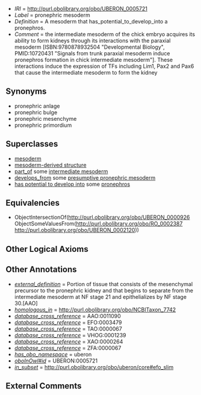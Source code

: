  * *IRI* = http://purl.obolibrary.org/obo/UBERON_0005721
 * *Label* = pronephric mesoderm
 * *Definition* = A mesoderm that has_potential_to_develop_into a pronephros.
 * *Comment* = the intermediate mesoderm of the chick embryo acquires its ability to form kidneys through its interactions with the paraxial mesoderm [ISBN:9780878932504 "Developmental Biology", PMID:10720431 "Signals from trunk paraxial mesoderm induce pronephros formation in chick intermediate mesoderm"]. These interactions induce the expression of TFs including Lim1, Pax2 and Pax6 that cause the intermediate mesoderm to form the kidney

## Synonyms

 * pronephric anlage
 * pronephric bulge
 * pronephric mesenchyme
 * pronephric primordium

## Superclasses

 * [mesoderm](../../UBERON/26/UBERON_0000926.md)
 * [mesoderm-derived structure](../../UBERON/20/UBERON_0004120.md)
 * [part_of](../../BFO/50/BFO_0000050.md) some [intermediate mesoderm](../../UBERON/64/UBERON_0003064.md)
 * [develops_from](../../RO/02/RO_0002202.md) some [presumptive pronephric mesoderm](../../UBERON/97/UBERON_0007297.md)
 * [has potential to develop into](../../RO/87/RO_0002387.md) some [pronephros](../../UBERON/20/UBERON_0002120.md)

## Equivalencies

 * ObjectIntersectionOf(<http://purl.obolibrary.org/obo/UBERON_0000926> ObjectSomeValuesFrom(<http://purl.obolibrary.org/obo/RO_0002387> <http://purl.obolibrary.org/obo/UBERON_0002120>))

## Other Logical Axioms


## Other Annotations

 * *[external_definition](../../UBPROP/01/UBPROP_0000001.md)* = Portion of tissue that consists of the mesenchymal precursor to the pronephric kidney and that begins to separate from the intermediate mesoderm at NF stage 21 and epithelializes by NF stage 30.[AAO]
 * *[homologous_in](../../core#homologous/in/core#homologous_in.md)* = http://purl.obolibrary.org/obo/NCBITaxon_7742
 * *[database_cross_reference](../../ef/oboInOwl#hasDbXref.md)* = AAO:0011090
 * *[database_cross_reference](../../ef/oboInOwl#hasDbXref.md)* = EFO:0003479
 * *[database_cross_reference](../../ef/oboInOwl#hasDbXref.md)* = TAO:0000067
 * *[database_cross_reference](../../ef/oboInOwl#hasDbXref.md)* = VHOG:0001239
 * *[database_cross_reference](../../ef/oboInOwl#hasDbXref.md)* = XAO:0000264
 * *[database_cross_reference](../../ef/oboInOwl#hasDbXref.md)* = ZFA:0000067
 * *[has_obo_namespace](../../ce/oboInOwl#hasOBONamespace.md)* = uberon
 * *[oboInOwl#id](../../id/oboInOwl#id.md)* = UBERON:0005721
 * *[in_subset](../../et/oboInOwl#inSubset.md)* = http://purl.obolibrary.org/obo/uberon/core#efo_slim

## External Comments

